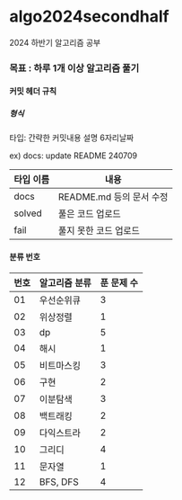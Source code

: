 # algo2024secondhalf

2024 하반기 알고리즘 공부

### 목표 : 하루 1개 이상 알고리즘 풀기

[문제풀이 상황 노션]:https://potent-light-313.notion.site/2024-8ef158496c324f85921834d1b9517fb5?pvs=4



#### 커밋 헤더 규칙

##### 형식

타입: 간략한 커밋내용 설명 6자리날짜

ex) docs: update README 240709



| 타입 이름  | 내용 |
|----|----|
| docs | README.md 등의 문서 수정 |
| solved | 풀은 코드 업로드 |
| fail | 풀지 못한 코드 업로드 |



#### 분류 번호

| 번호 |알고리즘 분류|푼 문제 수|
|----|----|----|
|01|우선순위큐|3|
|02|위상정렬|1|
|03|dp|5|
|04|해시|1|
|05|비트마스킹|3|
|06|구현|2|
|07|이분탐색|3|
|08|백트래킹|2|
|09|다익스트라|2|
|10|그리디|4|
|11|문자열|1|
|12|BFS, DFS|4|